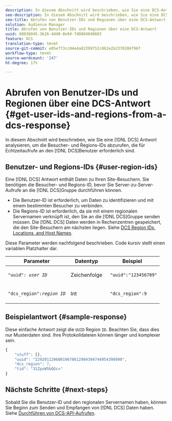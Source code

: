 ```yaml
---
description: In diesem Abschnitt wird beschrieben, wie Sie eine DCS-Antwort analysieren, um die Besucher- und Regions-IDs abzurufen, die für Echtzeitaufrufe des DCS erforderlich sind.
seo-description: In diesem Abschnitt wird beschrieben, wie Sie eine DCS-Antwort analysieren, um die Besucher- und Regions-IDs abzurufen, die für Echtzeitaufrufe des DCS erforderlich sind.
seo-title: Abrufen von Benutzer-IDs und Regionen über eine DCS-Antwort
solution: Audience Manager
title: Abrufen von Benutzer-IDs und Regionen über eine DCS-Antwort
uuid: 08036045-3b26-4d40-8e94-7d0884048683
feature: DCS
translation-type: tm+mt
source-git-commit: e05eff3cc04e4a82399752c862e2b2370286f96f
workflow-type: tm+mt
source-wordcount: '247'
ht-degree: 17%

---
```



# Abrufen von Benutzer-IDs und Regionen über eine DCS-Antwort {#get-user-ids-and-regions-from-a-dcs-response}

In diesem Abschnitt wird beschrieben, wie Sie eine [!DNL DCS] Antwort analysieren, um die Besucher- und Regions-IDs abzurufen, die für Echtzeitaufrufe an den [!DNL DCS]Benutzer erforderlich sind.

## Benutzer- und Regions-IDs {#user-region-ids}

Eine [!DNL DCS] Antwort enthält Daten zu Ihren Site-Besuchern. Sie benötigen die Besucher- und Regions-ID, bevor Sie Server-zu-Server-Aufrufe an die [!DNL DCS]Gruppe durchführen können.

* Die Benutzer-ID ist erforderlich, um Daten zu identifizieren und mit einem bestimmten Besucher zu verbinden.
* Die Regions-ID ist erforderlich, da sie mit einem regionalen Servernamen verknüpft ist, den Sie an die [!DNL DCS]Gruppe senden müssen. Die [!DNL DCS] Daten werden in Rechenzentren gespeichert, die den Site-Besuchern am nächsten liegen. Siehe [DCS Region IDs, Locations, and Host Names](../../../api/dcs-intro/dcs-api-reference/dcs-regions.md).

Diese Parameter werden nachfolgend beschrieben. Code *kursiv* stellt einen variablen Platzhalter dar.

<table id="table_822C02D5978348DCB7153001882D397C"> 
 <thead> 
  <tr> 
   <th colname="col1" class="entry"> Parameter </th> 
   <th colname="col2" class="entry"> Datentyp </th> 
   <th colname="col3" class="entry"> Beispiel </th> 
  </tr> 
 </thead>
 <tbody> 
  <tr> 
   <td colname="col1"> <p><code>"uuid": <i>user ID</i></code> </p> </td> 
   <td colname="col2"> <p>Zeichenfolge </p> </td> 
   <td colname="col3"> <p> <code> "uuid":"123456789"</code> </p> </td> 
  </tr> 
  <tr> 
   <td colname="col1"> <p><code>"dcs_region":<i>region ID</i></code> </p> </td> 
   <td colname="col2"> <p>Int </p> </td> 
   <td colname="col3"> <p> <code> "dcs_region":9</code> </p> </td> 
  </tr> 
 </tbody> 
</table>

## Beispielantwort {#sample-response}

Diese einfache Antwort zeigt die `UUID` Region `ID`. Beachten Sie, dass dies nur Musterdaten sind. Ihre Protokolldateien können länger und komplexer sein.

```js
{
    "stuff": [],
    "uuid": "22920112968019678612904394744954398990",
    "dcs_region": 7,
    "tid": "31ZpxW5bQGc="
}
```

## Nächste Schritte {#next-steps}

Sobald Sie die Benutzer-ID und den regionalen Servernamen haben, können Sie Beginn zum Senden und Empfangen von [!DNL DCS] Daten haben. Siehe [Durchführen von DCS-API-Aufrufen](../../../api/dcs-intro/dcs-s2s/dcs-s2s-calls.md).
